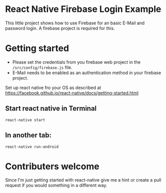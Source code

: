 # React Native Firebase Login Example

This little project shows how to use Firebase for an basic E-Mail and password login.
A firebase project is required for this.

# Getting started

- Please set the credentials from you firebase web project in the `/src/config/firebase.js` file.
- E-Mail needs to be enabled as an authentication method in your firebase project.

Set up react native fro your OS as described at https://facebook.github.io/react-native/docs/getting-started.html

## Start react native in Terminal

    react-native start

## In another tab:

    react-native run-android
   
# Contributers welcome

Since I'm just getting started with react-native give me a hint or create a pull request if you would something in a different way.